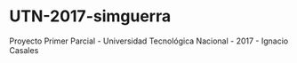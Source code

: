 # UTN-2017-simguerra
Proyecto Primer Parcial - Universidad Tecnológica Nacional - 2017 - Ignacio Casales
